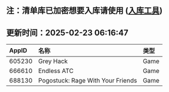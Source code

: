 ## 注：清单库已加密想要入库请使用 ([入库工具](https://github.com/BlankTMing/ManifestAutoUpdate/releases))

## 更新时间：2025-02-23 06:16:47
| AppID | 名称 | 类型  |
| :-------------------- | :----------------------------- | :----------- |
| 605230 | Grey Hack| Game |
| 666610 | Endless ATC| Game |
| 688130 | Pogostuck: Rage With Your Friends| Game |
